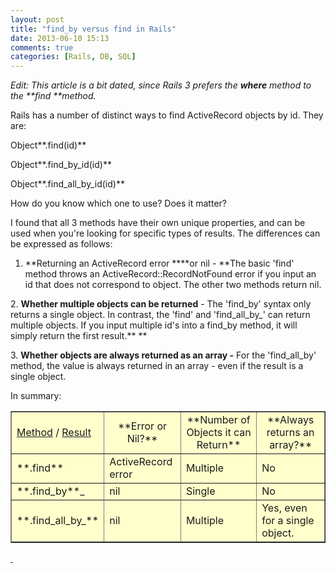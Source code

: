 ```yaml
---
layout: post
title: "find_by versus find in Rails"
date: 2013-06-10 15:13
comments: true
categories: [Rails, DB, SQL]
---
```

_Edit: This article is a bit dated, since Rails 3 prefers the **where** method to the **find **method._

Rails has a number of distinct ways to find ActiveRecord objects by id. They are:

Object**.find(id)**

Object**.find_by_id(id)**

Object**.find_all_by_id(id)**

How do you know which one to use? Does it matter?

I found that all 3 methods have their own unique properties, and can be used when you're looking for specific types of results. The differences can be expressed as follows:

1. **Returning an ActiveRecord error ****or nil - **The basic 'find' method throws an ActiveRecord::RecordNotFound error if you input an id that does not correspond to object. The other two methods return nil.

2. **Whether multiple objects can be returned** - The 'find_by' syntax only returns a single object. In contrast, the 'find' and 'find_all_by_' can return multiple objects. If you input multiple id's into a find_by method, it will simply return the first result.**
**

3. **Whether objects are always returned as an array -** For the 'find_all_by' method, the value is always returned in an array - even if the result is a single object.

In summary:
<table style="background-color:#ffffcc;" width="100%" border="1" cellspacing="1" cellpadding="3">
<tbody>
<tr>
<td><span style="text-decoration:underline;">Method</span> / <span style="text-decoration:underline;">Result</span></td>
<td style="text-align:center;">**Error or Nil?**</td>
<td style="text-align:center;">**Number of Objects it can Return**</td>
<td style="text-align:center;">**Always returns an array?**</td>
</tr>
<tr>
<td>**.find**</td>
<td>ActiveRecord error</td>
<td>Multiple</td>
<td>No</td>
</tr>
<tr>
<td>**.find_by**_</td>
<td>nil</td>
<td>Single</td>
<td>No</td>
</tr>
<tr>
<td>**.find_all_by_**</td>
<td>nil</td>
<td>Multiple</td>
<td>Yes, even for a single object.</td>
</tr>
</tbody>
</table>

[ ](http://www.quackit.com/html/html_table_tutorial.cfm)